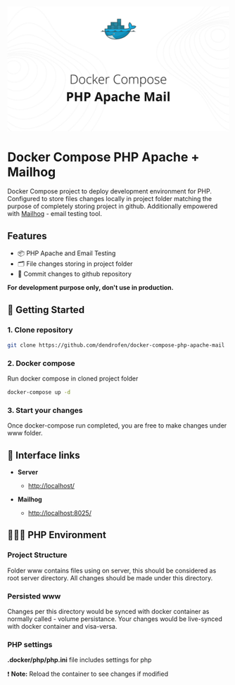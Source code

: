 ![preview.jpg](readme/preview.jpg)

# Docker Compose PHP Apache + Mailhog

Docker Compose project to deploy development environment for PHP. Configured to store files changes locally in project folder matching the purpose of completely storing project in github. Additionally empowered with [Mailhog](https://github.com/mailhog/MailHog) - email testing tool.

## Features

- 📦 PHP Apache and Email Testing
- 🗂️ File changes storing in project folder
- 🚀 Commit changes to github repository

**For development purpose only, don't use in production.**

## 🚀 Getting Started

### 1. Clone repository

```bash
git clone https://github.com/dendrofen/docker-compose-php-apache-mail
```

### 2. Docker compose

Run docker compose in cloned project folder

```bash
docker-compose up -d
```

### 3. Start your changes

Once docker-compose run completed, you are free to make changes under www folder.

## 🔗 Interface links

- **Server**

  - [http://localhost/](http://localhost/)

- **Mailhog**
  - [http://localhost:8025/](http://localhost:8025/)

## 🧑🏻‍💻 PHP Environment

### Project Structure

Folder www contains files using on server, this should be considered as root server directory. All changes should be made under this directory.

### Persisted www

Changes per this directory would be synced with docker container as normally called - volume persistance. Your changes would be live-synced with docker container and visa-versa.

### PHP settings

**.docker/php/php.ini** file includes settings for php

❗️ **Note:** Reload the container to see changes if modified
